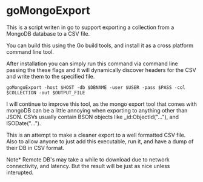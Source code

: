# goMongoExport

This is a script writen in go to support exporting a collection from a MongoDB database to a CSV file.

You can build this using the Go build tools, and install it as a cross platform command line tool.

After installation you can simply run this command via command line passing the these flags and it will dynamically discover headers for the CSV and write them to the specified file.

~~~shell
goMongoExport -host $HOST -db $DBNAME -user $USER -pass $PASS -col $COLLECTION -out $OUTPUT_FILE
~~~


I will continue to improve this tool, as the mongo export tool that comes with mongoDB can be a little annoying when exporting
to anything other than JSON. CSVs usually contain BSON objects like _id:ObjectId("..."), and ISODate("...").

This is an attempt to make a cleaner export to a well formatted CSV file.
Also to allow anyone to just add this executable, run it, and have a dump of their DB in CSV format.


Note* Remote DB's may take a while to download due to network connectivity, and latency.
But the result will be just as nice unless interupted.